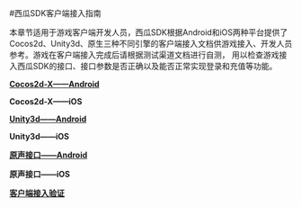 #西瓜SDK客户端接入指南


本章节适用于游戏客户端开发人员，西瓜SDK根据Android和iOS两种平台提供了Cocos2d、Unity3d、原生三种不同引擎的客户端接入文档供游戏接入、开发人员参考。游戏在客户端接入完成后请根据测试渠道文档进行自测，
用以检查游戏接入西瓜SDK的接口、接口参数是否正确以及能否正常实现登录和充值等功能。






**[Cocos2d-X——Android](./Cocos2dx修正版.md)**

**Cocos2d-X——iOS**

**[Unity3d——Android](./Unity3d修正版.md)**

**Unity3d——iOS**

**[原声接口——Android](./原生android修正版.md)**


**原声接口——iOS**


**[客户端接入验证](./测试渠道修正版.md)**
